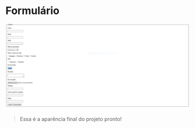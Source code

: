 # Formulário
<img src="./projeto-pronto.PNG" alt="projeto-pronto">

> Essa é a aparência final do projeto pronto!
